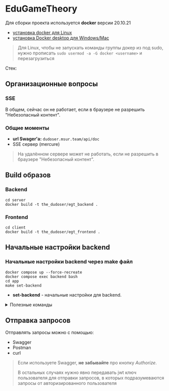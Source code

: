 # EduGameTheory

Для сборки проекта используется **docker** версии 20.10.21
- [установка docker для Linux](https://docs.docker.com/engine/install/ubuntu/#set-up-the-repository) 
- [установка Docker desktop для Windows/Mac](https://www.docker.com/)

> Для Linux, чтобы не запускать команды группы докер из под sudo, 
> нужно прописать ```sudo usermod -a -G docker <username>``` и перезагрузиться

Стек:


## Организационные вопросы

### SSE
В общем, сейчас он не работает, если в браузере не разрешить "Небезопасный контент".

### Общие моменты
- **url Swager'а:** `dudoser.msur.team/api/doc`
- SSE сервер (mercure)
> На удалённом сервере может не работать, 
> если не разрешить в браузере "Небезопасный контент".

## Build образов
### Backend
```shell
cd server
docker build -t the_dudoser/egt_backend .
```

### Frontend
```shell
cd client
docker build -t the_dudoser/egt_frontend .
```

## Начальные настройки backend

### Начальные настройки backend через make файл
```shell
docker compose up --force-recreate
docker compose exec backend bash
cd app
make set-backend
```
- **set-backend** - начальные настройки для backend.

<details><summary>Полезные команды</summary>

## Полезные команды

### Ручная первоначальная настройка backend
#### Генерация jwt ключа
```bash
php bin/console lexik:jwt:generate-keypair
```
#### Установка последней миграции (структуры бд)
```bash
php bin/console doctrine:migrations:migrate
```

### Работа с Docker контейнерами
#### Запуск dev-сервера для разработки
```bash
docker compose up -d --force-recreate
```
#### Запуск контейнера с backend
```bash
docker compose exec backend bash
```
#### Запуск контейнера с бд
```bash
docker compose exec mysql mysql -uuser -ppassword dromupgrade
```
#### Пересобрать для обновления зависимостей и Dockerfile
```bash
docker compose up -d --force-recreate --build
```

## Работа с бд и Doctrine
### Пересоздание бд
Дроп бд:
```bash
php bin/console doctrine:database:drop --force
```
Восстановление бд:
```bash
php bin/console doctrine:database:create
```

### Миграции
#### Создать новую миграцию
```bash
php bin/console make:migration
```
#### Установить последнюю миграцию
```bash
php bin/console doctrine:migrations:migrate
```
#### Создать пустую миграцию
```bash
php bin/console doctrine:migrations:generate
```
#### Загрузить существующую в бд миграцию
```bash
php bin/console doctrine:migrations:execute --up DoctrineMigrations\\Version20221010123446_add_aliasCategory
```

### Установка фикстур

#### Стереть данные из бд и записать фикстуры
```bash
php bin/console doctrine:fixtures:load
```
#### Дописать фикстуры в бд без стирания
```bash
php bin/console doctrine:fixtures:load --append
```
</details>

## Отправка запросов
Отправлять запросы можно с помощью:
- Swagger
- Postman
- curl

> Если используете Swagger, **не забывайте** про кнопку _Authorize_.
>
> В остальных случаях нужно явно передавать jwt ключ пользователя для отправки запросов, 
> в которых подразумеваются запросы от авторизированного пользователя
